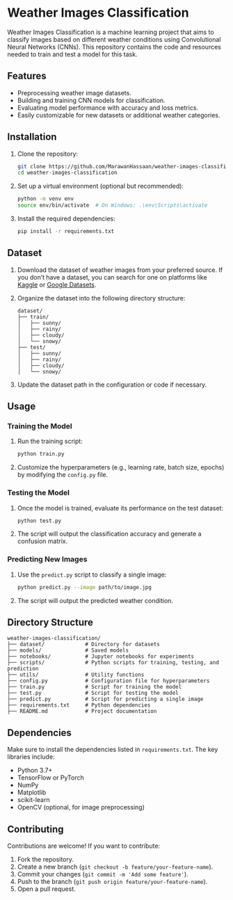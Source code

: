 # Weather Images Classification

Weather Images Classification is a machine learning project that aims to classify images based on different weather conditions using Convolutional Neural Networks (CNNs). This repository contains the code and resources needed to train and test a model for this task.

## Features

- Preprocessing weather image datasets.
- Building and training CNN models for classification.
- Evaluating model performance with accuracy and loss metrics.
- Easily customizable for new datasets or additional weather categories.

## Installation

1. Clone the repository:

   ```bash
   git clone https://github.com/MarawanHassaan/weather-images-classification.git
   cd weather-images-classification
   ```

2. Set up a virtual environment (optional but recommended):

   ```bash
   python -m venv env
   source env/bin/activate  # On Windows: .\env\Scripts\activate
   ```

3. Install the required dependencies:

   ```bash
   pip install -r requirements.txt
   ```

## Dataset

1. Download the dataset of weather images from your preferred source. If you don’t have a dataset, you can search for one on platforms like [Kaggle](https://www.kaggle.com/) or [Google Datasets](https://datasetsearch.research.google.com/).

2. Organize the dataset into the following directory structure:

   ```
   dataset/
   ├── train/
   │   ├── sunny/
   │   ├── rainy/
   │   ├── cloudy/
   │   └── snowy/
   ├── test/
   │   ├── sunny/
   │   ├── rainy/
   │   ├── cloudy/
   │   └── snowy/
   ```

3. Update the dataset path in the configuration or code if necessary.

## Usage

### Training the Model

1. Run the training script:

   ```bash
   python train.py
   ```

2. Customize the hyperparameters (e.g., learning rate, batch size, epochs) by modifying the `config.py` file.

### Testing the Model

1. Once the model is trained, evaluate its performance on the test dataset:

   ```bash
   python test.py
   ```

2. The script will output the classification accuracy and generate a confusion matrix.

### Predicting New Images

1. Use the `predict.py` script to classify a single image:

   ```bash
   python predict.py --image path/to/image.jpg
   ```

2. The script will output the predicted weather condition.

## Directory Structure

```
weather-images-classification/
├── dataset/             # Directory for datasets
├── models/              # Saved models
├── notebooks/           # Jupyter notebooks for experiments
├── scripts/             # Python scripts for training, testing, and prediction
├── utils/               # Utility functions
├── config.py            # Configuration file for hyperparameters
├── train.py             # Script for training the model
├── test.py              # Script for testing the model
├── predict.py           # Script for predicting a single image
├── requirements.txt     # Python dependencies
├── README.md            # Project documentation
```

## Dependencies

Make sure to install the dependencies listed in `requirements.txt`. The key libraries include:

- Python 3.7+
- TensorFlow or PyTorch
- NumPy
- Matplotlib
- scikit-learn
- OpenCV (optional, for image preprocessing)

## Contributing

Contributions are welcome! If you want to contribute:

1. Fork the repository.
2. Create a new branch (`git checkout -b feature/your-feature-name`).
3. Commit your changes (`git commit -m 'Add some feature'`).
4. Push to the branch (`git push origin feature/your-feature-name`).
5. Open a pull request.
